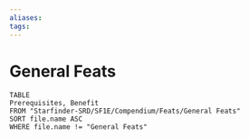 ```yaml
---
aliases: 
tags: 
---
```


# General Feats

``` dataview
TABLE
Prerequisites, Benefit
FROM "Starfinder-SRD/SF1E/Compendium/Feats/General Feats"
SORT file.name ASC
WHERE file.name != "General Feats"
```